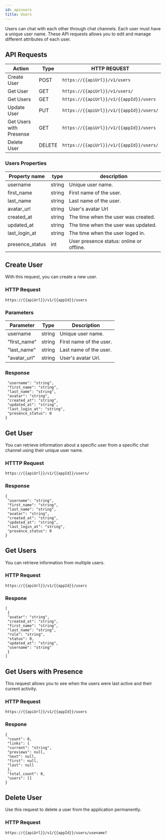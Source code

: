 ```yaml
---
id: apiusers
title: Users
---
```

Users can chat with each other through chat channels. Each user must have a unique user name. These API requests allows you to edit and manage different attributes of each user.

## API Requests ##

|Action |Type | HTTP REQUEST|
--- | --- | ---
|Create User|POST|`https://{{apiUrl}}/v1/users`|
|Get User|GET|`https://{{apiUrl}}/v1/users/`|
|Get Users|GET|`https://{{apiUrl}}/v1/{{appId}}/users`|
|Update User|PUT|`https://{{apiUrl}}/v1/{{appId}}/users/`|
|Get Users with Presense|GET|`https://{{apiUrl}}/v1/{{appId}}/users`|
|Delete User|DELETE|`https://{{apiUrl}}/v1/{{appId}}/users/`|

### Users Properties ###

|Property name|type|description|
|---|---|---|
|username|string|Unique user name.|
|first_name|string|First name of the user.|
|last_name|string|Last name of the user.|
|avatar_url|string|User's avatar Url|
|created_at|string|The time when the user was created.|
|updated_at|string|The time when the user was updated.|
|last_login_at|string|The time when the user loged in.|
|presence_status|int|User presence status: online or offline.|

## Create User ##

With this request, you can create a new user.

### HTTP Request ###

```https://{{apiUrl}}/v1/{{appId}}/users```

### Parameters ###

|Parameter |Type |Description|
--- | --- | ---
|username|string|Unique user name.|
|"first_name"|string|First name of the user.|
|"last_name"|string|Last name of the user.|
|"avatar_url"|string|User's avatar Url.|

### Response ###

```
 "username": "string",
 "first_name": "string",
 "last_name": "string",
 "avatar": "string",
 "created_at": "string",
 "updated_at": "string",
 "last_login_at": "string",
 "presence_status": 0
}
```

## Get User ##

You can retrieve information about a specific user from a specific chat channel using their unique user name.

### HTTTP Request ###
```https://{{apiUrl}}/v1/{{appId}}/users/```
### Response ###

```
{
 "username": "string",
 "first_name": "string",
 "last_name": "string",
 "avatar": "string",
 "created_at": "string",
 "updated_at": "string",
 "last_login_at": "string",
 "presence_status": 0
}
```


## Get Users ##

You can retrieve information from multiple users.


### HTTP Request ###
```https://{{apiUrl}}/v1/{{appId}}/users```
### Respone ###



```
[
 {
 "avatar": "string",
 "created_at": "string",
 "first_name": "string",
 "last_name": "string",
 "role": "string",
 "status": 0,
 "updated_at": "string",
 "username": "string"
 }
]
```
## Get Users with Presence ##

This request allows you to see when the users were last active and their current activity.

### HTTP Request ###

```https://{{apiUrl}}/v1/{{appId}}/users```

### Respone ###


```
{
 "count": 0,
 "links": {
 "current": "string",
 "previews": null,
 "next": null,
 "first": null,
 "last": null
 },
 "total_count": 0,
 "users": []
}
```

## Delete User ##

Use this request to delete a user from the application permanently.

### HTTP Request ###
```https://{{apiUrl}}/v1/{{appId}}/users/usename?```


